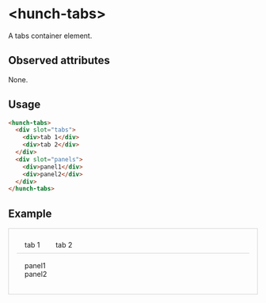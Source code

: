 # &lt;hunch-tabs>

A tabs container element.

## Observed attributes

None.

## Usage

```html
<hunch-tabs>
  <div slot="tabs">
    <div>tab 1</div>
    <div>tab 2</div>
  </div>
  <div slot="panels">
    <div>panel1</div>
    <div>panel2</div>
  </div>
</hunch-tabs>
```

## Example

<style>
  .tabs {
    display: flex;
    cursor: pointer;
    border-bottom: 1px solid lightgray;
  }
  .tabs > * {
    padding: 0.5rem 1rem;
  }
  .tabs > *.active {
    color: royalblue;
    border-bottom: 2px solid currentcolor;
  }
  .panels {
    padding: 1rem;
  }
</style>

<hunch-tabs style="display: block; border: 1px solid lightgray; padding: 1rem">
  <div slot="tabs" class="tabs">
    <div>tab 1</div>
    <div>tab 2</div>
  </div>
  <div slot="panels" class="panels">
    <div>panel1</div>
    <div>panel2</div>
  </div>
</hunch-tabs>

<script src="../src/hunch-tabs.ts"></script>
